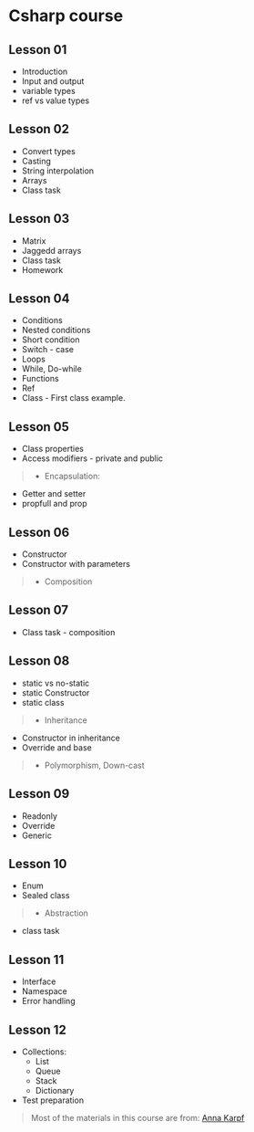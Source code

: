 # Csharp course

## Lesson 01
* Introduction
* Input and output
* variable types
* ref vs value types

## Lesson 02
* Convert types
* Casting
* String interpolation
* Arrays
* Class task

## Lesson 03
* Matrix
* Jaggedd arrays
* Class task
* Homework

## Lesson 04
* Conditions
* Nested conditions
* Short condition
* Switch - case
* Loops
* While, Do-while
* Functions
* Ref
* Class - First class example. 

## Lesson 05
* Class properties
* Access modifiers - private and public
>* Encapsulation: 
* Getter and setter
* propfull and prop

## Lesson 06
* Constructor
* Constructor with parameters
> * Composition

## Lesson 07
* Class task - composition

## Lesson 08
* static vs no-static 
* static Constructor
* static class
>* Inheritance
* Constructor in inheritance
* Override and base
>* Polymorphism, Down-cast

## Lesson 09
* Readonly
* Override
* Generic
## Lesson 10
* Enum
* Sealed class
> * Abstraction
* class task
## Lesson 11
* Interface
* Namespace
* Error handling
## Lesson 12
* Collections:
    * List
    * Queue
    * Stack
    * Dictionary
* Test preparation

> Most of the materials in this course are from: [Anna Karpf](https://github.com/AnnaKarpf)

